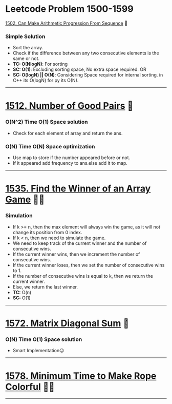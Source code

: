 # Leetcode Problem 1500-1599

[1502. Can Make Arithmetic Progression From Sequence](./1502_canMakeArithmeticProgressionFromSequence.md) 🌟

### Simple Solution

-   Sort the array.
-   Check if the difference between any two consecutive elements is the same or not.
-   **TC: O(NlogN)**: For sorting
-   **SC: O(1)**: Excluding sorting space, No extra space required. OR
-   **SC: O(logN) || O(N)**: Considering Space required for internal sorting. in C++ its O(logN) for py its O(N).

---

# [1512. Number of Good Pairs](./1512_numberOfGoodPairs.md) 🌟

### O(N^2) Time O(1) Space solution

-   Check for each element of array and return the ans.

### O(N) Time O(N) Space optimization

-   Use map to store if the number appeared before or not.
-   If it appeared add frequency to ans.else add it to map.

---

# [1535. Find the Winner of an Array Game](./1535_findTheWinnerOfAnArrayGame.md) 🌟🌟

### Simulation

-   If k >= n, then the max element will always win the game, as it will not change its position from 0 index.
-   If k < n, then we need to simulate the game.
-   We need to keep track of the current winner and the number of consecutive wins.
-   If the current winner wins, then we increment the number of consecutive wins.
-   If the current winner loses, then we set the number of consecutive wins to 1.
-   If the number of consecutive wins is equal to k, then we return the current winner.
-   Else, we return the last winner.
-   **TC:** O(n)
-   **SC:** O(1)

---

# [1572. Matrix Diagonal Sum](./1572_matrixDiagonalSum.md) 🌟

### O(N) Time O(1) Space solution

-   Smart Implementation😉

---

# [1578. Minimum Time to Make Rope Colorful](./1578_minimumTimeToMakeRopeColorful.md) 🌟🌟

---
